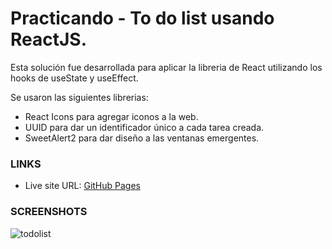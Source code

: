 # Practicando - To do list usando ReactJS.

Esta solución fue desarrollada para aplicar la libreria de React utilizando los hooks de useState y useEffect.

Se usaron las siguientes librerias:
- React Icons para agregar iconos a la web.
- UUID para dar un identificador único a cada tarea creada.
- SweetAlert2 para dar diseño a las ventanas emergentes.

### LINKS

- Live site URL: [GitHub Pages](https://jairoatoche.github.io/to-do-list/)

### SCREENSHOTS

![todolist](https://user-images.githubusercontent.com/44626985/182059844-c9309d26-80bc-43cc-b618-03b697b4c37f.png)